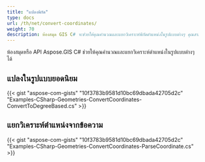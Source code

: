```yaml
---
title: "แปลงพิกัด"
type: docs
url: /th/net/convert-coordinates/
weight: 70
description: ห้องสมุด GIS C# จะช่วยให้คุณคำนวณและแยกวิเคราะห์พิกัดตำแหน่งในรูปแบบต่างๆ คุณสามารถแยกวิเคราะห์ตำแหน่งจากข้อความได้เช่นกัน
---
```


ห้องสมุดหรือ API Aspose.GIS C# ช่วยให้คุณคำนวณและแยกวิเคราะห์ตำแหน่งในรูปแบบต่างๆ ได้
## **แปลงในรูปแบบยอดนิยม**
{{< gist "aspose-com-gists" "10f3783b9581d10bc69dbada42705d2c" "Examples-CSharp-Geometries-ConvertCoordinates-ConvertToDegreeBased.cs" >}}
## **แยกวิเคราะห์ตำแหน่งจากข้อความ**
{{< gist "aspose-com-gists" "10f3783b9581d10bc69dbada42705d2c" "Examples-CSharp-Geometries-ConvertCoordinates-ParseCoordinate.cs" >}}
